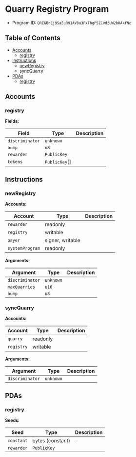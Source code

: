 # Quarry Registry Program

- Program ID: `QREGBnEj9Sa5uR91AV8u3FxThgP5ZCvdZUW2bHAkfNc`

## Table of Contents

- [Accounts](#accounts)
  - [registry](#registry)
- [Instructions](#instructions)
  - [newRegistry](#newRegistry-1)
  - [syncQuarry](#syncQuarry-1)
- [PDAs](#pdas)
  - [registry](#registry-2)

## Accounts

### registry

**Fields:**

| Field           | Type          | Description |
| --------------- | ------------- | ----------- |
| `discriminator` | `unknown`     |             |
| `bump`          | `u8`          |             |
| `rewarder`      | `PublicKey`   |             |
| `tokens`        | `PublicKey`[] |             |

## Instructions

### newRegistry

**Accounts:**

| Account         | Type             | Description |
| --------------- | ---------------- | ----------- |
| `rewarder`      | readonly         |             |
| `registry`      | writable         |             |
| `payer`         | signer, writable |             |
| `systemProgram` | readonly         |             |

**Arguments:**

| Argument        | Type      | Description |
| --------------- | --------- | ----------- |
| `discriminator` | `unknown` |             |
| `maxQuarries`   | `u16`     |             |
| `bump`          | `u8`      |             |

### syncQuarry

**Accounts:**

| Account    | Type     | Description |
| ---------- | -------- | ----------- |
| `quarry`   | readonly |             |
| `registry` | writable |             |

**Arguments:**

| Argument        | Type      | Description |
| --------------- | --------- | ----------- |
| `discriminator` | `unknown` |             |

## PDAs

### registry

**Seeds:**

| Seed       | Type             | Description |
| ---------- | ---------------- | ----------- |
| `constant` | bytes (constant) | -           |
| `rewarder` | `PublicKey`      |             |

